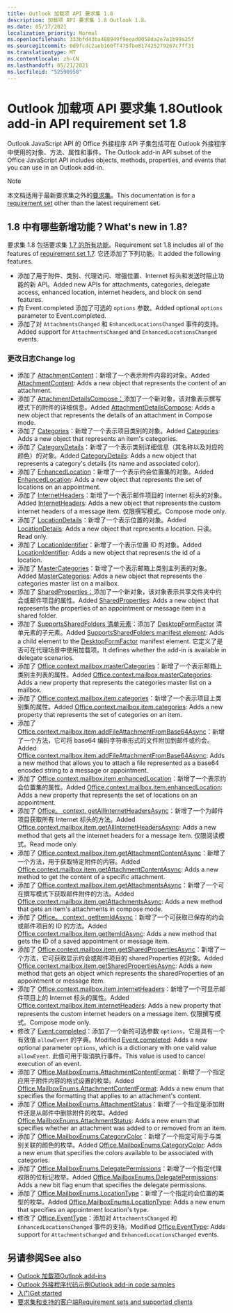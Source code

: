 ```yaml
---
title: Outlook 加载项 API 要求集 1.8
description: 加载项 API 要求集 1.8 Outlook 1.8。
ms.date: 05/17/2021
localization_priority: Normal
ms.openlocfilehash: 333bfd43ba488949f9eead0058da2e7a1b99a25f
ms.sourcegitcommit: 0d9fcdc2aeb160ff475fbe817425279267c7ff31
ms.translationtype: MT
ms.contentlocale: zh-CN
ms.lasthandoff: 05/21/2021
ms.locfileid: "52590958"
---
```

# <a name="outlook-add-in-api-requirement-set-18"></a><span data-ttu-id="4618d-103">Outlook 加载项 API 要求集 1.8</span><span class="sxs-lookup"><span data-stu-id="4618d-103">Outlook add-in API requirement set 1.8</span></span>

<span data-ttu-id="4618d-104">Outlook JavaScript API 的 Office 外接程序 API 子集包括可在 Outlook 外接程序中使用的对象、方法、属性和事件。</span><span class="sxs-lookup"><span data-stu-id="4618d-104">The Outlook add-in API subset of the Office JavaScript API includes objects, methods, properties, and events that you can use in an Outlook add-in.</span></span>

> [!NOTE]
> <span data-ttu-id="4618d-105">本文档适用于最新要求集之外的[要求集](../../requirement-sets/outlook-api-requirement-sets.md)。</span><span class="sxs-lookup"><span data-stu-id="4618d-105">This documentation is for a [requirement set](../../requirement-sets/outlook-api-requirement-sets.md) other than the latest requirement set.</span></span>

## <a name="whats-new-in-18"></a><span data-ttu-id="4618d-106">1.8 中有哪些新增功能？</span><span class="sxs-lookup"><span data-stu-id="4618d-106">What's new in 1.8?</span></span>

<span data-ttu-id="4618d-107">要求集 1.8 包括要求集 [1.7 的所有功能](../requirement-set-1.7/outlook-requirement-set-1.7.md)。</span><span class="sxs-lookup"><span data-stu-id="4618d-107">Requirement set 1.8 includes all of the features of [requirement set 1.7](../requirement-set-1.7/outlook-requirement-set-1.7.md).</span></span> <span data-ttu-id="4618d-108">它还添加了下列功能。</span><span class="sxs-lookup"><span data-stu-id="4618d-108">It added the following features.</span></span>

- <span data-ttu-id="4618d-109">添加了用于附件、类别、代理访问、增强位置、Internet 标头和发送时阻止功能的新 API。</span><span class="sxs-lookup"><span data-stu-id="4618d-109">Added new APIs for attachments, categories, delegate access, enhanced location, internet headers, and block on send features.</span></span>
- <span data-ttu-id="4618d-110">向 Event.completed 添加了可选的 `options` 参数。</span><span class="sxs-lookup"><span data-stu-id="4618d-110">Added optional `options` parameter to Event.completed.</span></span>
- <span data-ttu-id="4618d-111">添加了对 `AttachmentsChanged` 和 `EnhancedLocationsChanged` 事件的支持。</span><span class="sxs-lookup"><span data-stu-id="4618d-111">Added support for `AttachmentsChanged` and `EnhancedLocationsChanged` events.</span></span>

### <a name="change-log"></a><span data-ttu-id="4618d-112">更改日志</span><span class="sxs-lookup"><span data-stu-id="4618d-112">Change log</span></span>

- <span data-ttu-id="4618d-113">添加了 [AttachmentContent](/javascript/api/outlook/office.attachmentcontent?view=outlook-js-1.8&preserve-view=true)：新增了一个表示附件内容的对象。</span><span class="sxs-lookup"><span data-stu-id="4618d-113">Added [AttachmentContent](/javascript/api/outlook/office.attachmentcontent?view=outlook-js-1.8&preserve-view=true): Adds a new object that represents the content of an attachment.</span></span>
- <span data-ttu-id="4618d-114">添加了 [AttachmentDetailsCompose：](/javascript/api/outlook/office.attachmentdetailscompose?view=outlook-js-1.8&preserve-view=true)添加了一个新对象，该对象表示撰写模式下的附件的详细信息。</span><span class="sxs-lookup"><span data-stu-id="4618d-114">Added [AttachmentDetailsCompose](/javascript/api/outlook/office.attachmentdetailscompose?view=outlook-js-1.8&preserve-view=true): Adds a new object that represents the details of an attachment in Compose mode.</span></span>
- <span data-ttu-id="4618d-115">添加了 [Categories](/javascript/api/outlook/office.categories?view=outlook-js-1.8&preserve-view=true)：新增了一个表示项目类别的对象。</span><span class="sxs-lookup"><span data-stu-id="4618d-115">Added [Categories](/javascript/api/outlook/office.categories?view=outlook-js-1.8&preserve-view=true): Adds a new object that represents an item's categories.</span></span>
- <span data-ttu-id="4618d-116">添加了 [CategoryDetails](/javascript/api/outlook/office.categorydetails?view=outlook-js-1.8&preserve-view=true)：新增了一个表示类别详细信息（其名称以及对应的颜色）的对象。</span><span class="sxs-lookup"><span data-stu-id="4618d-116">Added [CategoryDetails](/javascript/api/outlook/office.categorydetails?view=outlook-js-1.8&preserve-view=true): Adds a new object that represents a category's details (its name and associated color).</span></span>
- <span data-ttu-id="4618d-117">添加了 [EnhancedLocation](/javascript/api/outlook/office.enhancedlocation?view=outlook-js-1.8&preserve-view=true)：新增了一个表示约会位置集的对象。</span><span class="sxs-lookup"><span data-stu-id="4618d-117">Added [EnhancedLocation](/javascript/api/outlook/office.enhancedlocation?view=outlook-js-1.8&preserve-view=true): Adds a new object that represents the set of locations on an appointment.</span></span>
- <span data-ttu-id="4618d-118">添加了 [InternetHeaders](/javascript/api/outlook/office.internetheaders?view=outlook-js-1.8&preserve-view=true)：新增了一个表示邮件项目的 Internet 标头的对象。</span><span class="sxs-lookup"><span data-stu-id="4618d-118">Added [InternetHeaders](/javascript/api/outlook/office.internetheaders?view=outlook-js-1.8&preserve-view=true): Adds a new object that represents the custom internet headers of a message item.</span></span> <span data-ttu-id="4618d-119">仅限撰写模式。</span><span class="sxs-lookup"><span data-stu-id="4618d-119">Compose mode only.</span></span>
- <span data-ttu-id="4618d-120">添加了 [LocationDetails](/javascript/api/outlook/office.locationdetails?view=outlook-js-1.8&preserve-view=true)：新增了一个表示位置的对象。</span><span class="sxs-lookup"><span data-stu-id="4618d-120">Added [LocationDetails](/javascript/api/outlook/office.locationdetails?view=outlook-js-1.8&preserve-view=true): Adds a new object that represents a location.</span></span> <span data-ttu-id="4618d-121">只读。</span><span class="sxs-lookup"><span data-stu-id="4618d-121">Read only.</span></span>
- <span data-ttu-id="4618d-122">添加了 [LocationIdentifier](/javascript/api/outlook/office.locationidentifier?view=outlook-js-1.8&preserve-view=true)：新增了一个表示位置 ID 的对象。</span><span class="sxs-lookup"><span data-stu-id="4618d-122">Added [LocationIdentifier](/javascript/api/outlook/office.locationidentifier?view=outlook-js-1.8&preserve-view=true): Adds a new object that represents the id of a location.</span></span>
- <span data-ttu-id="4618d-123">添加了 [MasterCategories](/javascript/api/outlook/office.mastercategories?view=outlook-js-1.8&preserve-view=true)：新增了一个表示邮箱上类别主列表的对象。</span><span class="sxs-lookup"><span data-stu-id="4618d-123">Added [MasterCategories](/javascript/api/outlook/office.mastercategories?view=outlook-js-1.8&preserve-view=true): Adds a new object that represents the categories master list on a mailbox.</span></span>
- <span data-ttu-id="4618d-124">添加了 [SharedProperties：](/javascript/api/outlook/office.sharedproperties?view=outlook-js-1.8&preserve-view=true)添加了一个新对象，该对象表示共享文件夹中约会或邮件项目的属性。</span><span class="sxs-lookup"><span data-stu-id="4618d-124">Added [SharedProperties](/javascript/api/outlook/office.sharedproperties?view=outlook-js-1.8&preserve-view=true): Adds a new object that represents the properties of an appointment or message item in a shared folder.</span></span>
- <span data-ttu-id="4618d-125">添加了 [SupportsSharedFolders 清单元素](../../manifest/supportssharedfolders.md)：添加了 [DesktopFormFactor](../../manifest/desktopformfactor.md) 清单元素的子元素。</span><span class="sxs-lookup"><span data-stu-id="4618d-125">Added [SupportsSharedFolders manifest element](../../manifest/supportssharedfolders.md): Adds a child element to the [DesktopFormFactor](../../manifest/desktopformfactor.md) manifest element.</span></span> <span data-ttu-id="4618d-126">它定义了是否可在代理场景中使用加载项。</span><span class="sxs-lookup"><span data-stu-id="4618d-126">It defines whether the add-in is available in delegate scenarios.</span></span>
- <span data-ttu-id="4618d-127">添加了 [Office.context.mailbox.masterCategories](office.context.mailbox.md#properties)：新增了一个表示邮箱上类别主列表的属性。</span><span class="sxs-lookup"><span data-stu-id="4618d-127">Added [Office.context.mailbox.masterCategories](office.context.mailbox.md#properties): Adds a new property that represents the categories master list on a mailbox.</span></span>
- <span data-ttu-id="4618d-128">添加了 [Office.context.mailbox.item.categories](office.context.mailbox.item.md#properties)：新增了一个表示项目上类别集的属性。</span><span class="sxs-lookup"><span data-stu-id="4618d-128">Added [Office.context.mailbox.item.categories](office.context.mailbox.item.md#properties): Adds a new property that represents the set of categories on an item.</span></span>
- <span data-ttu-id="4618d-129">添加了 [Office.context.mailbox.item.addFileAttachmentFromBase64Async](office.context.mailbox.item.md#methods)：新增了一个方法，它可将 base64 编码字符串形式的文件附加到邮件或约会。</span><span class="sxs-lookup"><span data-stu-id="4618d-129">Added [Office.context.mailbox.item.addFileAttachmentFromBase64Async](office.context.mailbox.item.md#methods): Adds a new method that allows you to attach a file represented as a base64 encoded string to a message or appointment.</span></span>
- <span data-ttu-id="4618d-130">添加了 [Office.context.mailbox.item.enhancedLocation](office.context.mailbox.item.md#properties)：新增了一个表示约会位置集的属性。</span><span class="sxs-lookup"><span data-stu-id="4618d-130">Added [Office.context.mailbox.item.enhancedLocation](office.context.mailbox.item.md#properties): Adds a new property that represents the set of locations on an appointment.</span></span>
- <span data-ttu-id="4618d-131">添加了 [Office。 context. getAllInternetHeadersAsync](office.context.mailbox.item.md#methods)：新增了一个为邮件项目获取所有 Internet 标头的方法。</span><span class="sxs-lookup"><span data-stu-id="4618d-131">Added [Office.context.mailbox.item.getAllInternetHeadersAsync](office.context.mailbox.item.md#methods): Adds a new method that gets all the internet headers for a message item.</span></span> <span data-ttu-id="4618d-132">仅限阅读模式。</span><span class="sxs-lookup"><span data-stu-id="4618d-132">Read mode only.</span></span>
- <span data-ttu-id="4618d-133">添加了 [Office.context.mailbox.item.getAttachmentContentAsync](office.context.mailbox.item.md#methods)：新增了一个方法，用于获取特定附件的内容。</span><span class="sxs-lookup"><span data-stu-id="4618d-133">Added [Office.context.mailbox.item.getAttachmentContentAsync](office.context.mailbox.item.md#methods): Adds a new method to get the content of a specific attachment.</span></span>
- <span data-ttu-id="4618d-134">添加了 [Office.context.mailbox.item.getAttachmentsAsync](office.context.mailbox.item.md#methods)：新增了一个可在撰写模式下获取邮件附件的方法。</span><span class="sxs-lookup"><span data-stu-id="4618d-134">Added [Office.context.mailbox.item.getAttachmentsAsync](office.context.mailbox.item.md#methods): Adds a new method that gets an item's attachments in compose mode.</span></span>
- <span data-ttu-id="4618d-135">添加了 [Office。 context. getItemIdAsync](office.context.mailbox.item.md#methods)：新增了一个可获取已保存的约会或邮件项目的 ID 的方法。</span><span class="sxs-lookup"><span data-stu-id="4618d-135">Added [Office.context.mailbox.item.getItemIdAsync](office.context.mailbox.item.md#methods): Adds a new method that gets the ID of a saved appointment or message item.</span></span>
- <span data-ttu-id="4618d-136">添加了 [Office.context.mailbox.item.getSharedPropertiesAsync](office.context.mailbox.item.md#methods)：新增了一个方法，它可获取显示约会或邮件项目的 sharedProperties 的对象。</span><span class="sxs-lookup"><span data-stu-id="4618d-136">Added [Office.context.mailbox.item.getSharedPropertiesAsync](office.context.mailbox.item.md#methods): Adds a new method that gets an object which represents the sharedProperties of an appointment or message item.</span></span>
- <span data-ttu-id="4618d-137">添加了 [Office.context.mailbox.item.internetHeaders](office.context.mailbox.item.md#properties)：新增了一个可显示邮件项目上的 Internet 标头的属性。</span><span class="sxs-lookup"><span data-stu-id="4618d-137">Added [Office.context.mailbox.item.internetHeaders](office.context.mailbox.item.md#properties): Adds a new property that represents the custom internet headers on a message item.</span></span> <span data-ttu-id="4618d-138">仅限撰写模式。</span><span class="sxs-lookup"><span data-stu-id="4618d-138">Compose mode only.</span></span>
- <span data-ttu-id="4618d-139">修改了 [Event.completed](/javascript/api/office/office.addincommands.event#completed-options-)：添加了一个新的可选参数 `options`，它是具有一个有效值 `allowEvent` 的字典。</span><span class="sxs-lookup"><span data-stu-id="4618d-139">Modified [Event.completed](/javascript/api/office/office.addincommands.event#completed-options-): Adds a new optional parameter `options`, which is a dictionary with one valid value `allowEvent`.</span></span> <span data-ttu-id="4618d-140">此值可用于取消执行事件。</span><span class="sxs-lookup"><span data-stu-id="4618d-140">This value is used to cancel execution of an event.</span></span>
- <span data-ttu-id="4618d-141">添加了 [Office.MailboxEnums.AttachmentContentFormat](/javascript/api/outlook/office.mailboxenums.attachmentcontentformat?view=outlook-js-1.8&preserve-view=true)：新增了一个指定应用于附件内容的格式设置的枚举。</span><span class="sxs-lookup"><span data-stu-id="4618d-141">Added [Office.MailboxEnums.AttachmentContentFormat](/javascript/api/outlook/office.mailboxenums.attachmentcontentformat?view=outlook-js-1.8&preserve-view=true): Adds a new enum that specifies the formatting that applies to an attachment's content.</span></span>
- <span data-ttu-id="4618d-142">添加了 [Office.MailboxEnums.AttachmentStatus](/javascript/api/outlook/office.mailboxenums.attachmentstatus?view=outlook-js-1.8&preserve-view=true)：新增了一个指定是添加附件还是从邮件中删除附件的枚举。</span><span class="sxs-lookup"><span data-stu-id="4618d-142">Added [Office.MailboxEnums.AttachmentStatus](/javascript/api/outlook/office.mailboxenums.attachmentstatus?view=outlook-js-1.8&preserve-view=true): Adds a new enum that specifies whether an attachment was added to or removed from an item.</span></span>
- <span data-ttu-id="4618d-143">添加了 [Office.MailboxEnums.CategoryColor](/javascript/api/outlook/office.mailboxenums.categorycolor?view=outlook-js-1.8&preserve-view=true)：新增了一个指定可用于与类别关联的颜色的枚举。</span><span class="sxs-lookup"><span data-stu-id="4618d-143">Added [Office.MailboxEnums.CategoryColor](/javascript/api/outlook/office.mailboxenums.categorycolor?view=outlook-js-1.8&preserve-view=true): Adds a new enum that specifies the colors available to be associated with categories.</span></span>
- <span data-ttu-id="4618d-144">添加了 [Office.MailboxEnums.DelegatePermissions](/javascript/api/outlook/office.mailboxenums.delegatepermissions?view=outlook-js-1.8&preserve-view=true)：新增了一个指定代理权限的位标记枚举。</span><span class="sxs-lookup"><span data-stu-id="4618d-144">Added [Office.MailboxEnums.DelegatePermissions](/javascript/api/outlook/office.mailboxenums.delegatepermissions?view=outlook-js-1.8&preserve-view=true): Adds a new bit flag enum that specifies the delegate permissions.</span></span>
- <span data-ttu-id="4618d-145">添加了 [Office.MailboxEnums.LocationType](/javascript/api/outlook/office.mailboxenums.locationtype?view=outlook-js-1.8&preserve-view=true)：新增了一个指定约会位置的类型的枚举。</span><span class="sxs-lookup"><span data-stu-id="4618d-145">Added [Office.MailboxEnums.LocationType](/javascript/api/outlook/office.mailboxenums.locationtype?view=outlook-js-1.8&preserve-view=true): Adds a new enum that specifies an appointment location's type.</span></span>
- <span data-ttu-id="4618d-146">修改了 [Office.EventType](/javascript/api/office/office.eventtype)：添加对 `AttachmentsChanged` 和 `EnhancedLocationsChanged` 事件的支持。</span><span class="sxs-lookup"><span data-stu-id="4618d-146">Modified [Office.EventType](/javascript/api/office/office.eventtype): Adds support for `AttachmentsChanged` and `EnhancedLocationsChanged` events.</span></span>

## <a name="see-also"></a><span data-ttu-id="4618d-147">另请参阅</span><span class="sxs-lookup"><span data-stu-id="4618d-147">See also</span></span>

- [<span data-ttu-id="4618d-148">Outlook 加载项</span><span class="sxs-lookup"><span data-stu-id="4618d-148">Outlook add-ins</span></span>](../../../outlook/outlook-add-ins-overview.md)
- [<span data-ttu-id="4618d-149">Outlook 外接程序代码示例</span><span class="sxs-lookup"><span data-stu-id="4618d-149">Outlook add-in code samples</span></span>](https://developer.microsoft.com/outlook/gallery/?filterBy=Outlook,Samples,Add-ins)
- [<span data-ttu-id="4618d-150">入门</span><span class="sxs-lookup"><span data-stu-id="4618d-150">Get started</span></span>](../../../quickstarts/outlook-quickstart.md)
- [<span data-ttu-id="4618d-151">要求集和支持的客户端</span><span class="sxs-lookup"><span data-stu-id="4618d-151">Requirement sets and supported clients</span></span>](../../requirement-sets/outlook-api-requirement-sets.md)

